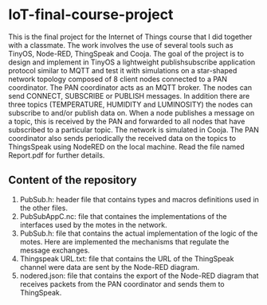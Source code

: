 # IoT-final-course-project
This is the final project for the Internet of Things course that I did together with a classmate. The work involves the use of several tools such as TinyOS, Node-RED, ThingSpeak and Cooja. 
The goal of the project is to design and implement in TinyOS a lightweight publishsubscribe application protocol similar to MQTT and test it with simulations on a star-shaped network topology composed of 8 client nodes connected to a PAN coordinator. The PAN coordinator acts as an MQTT broker. 
The nodes can send CONNECT, SUBSCRIBE or PUBLISH messages. In addition there are three topics (TEMPERATURE, HUMIDITY and LUMINOSITY) the nodes can subscribe to and/or publish data on. When a node publishes a message on a topic, this is received by the PAN and forwarded to all nodes that have subscribed to a particular topic.
The network is simulated in Cooja.
The PAN coordinator also sends periodically the received data on the topics to ThingsSpeak using NodeRED on the local machine.
Read the file named Report.pdf for further details.

## Content of the repository
1. PubSub.h: header file that contains types and macros definitions used in the other files.
2. PubSubAppC.nc: file that containes the implementations of the interfaces used by the motes in the network.
3. PubSub.h: file that contains the actual implementation of the logic of the motes. Here are implemented the mechanisms that regulate the message exchanges.
4. Thingspeak URL.txt: file that contains the URL of the ThingSpeak channel were data are sent by the Node-RED diagram.
5. nodered.json: file that contains the export of the Node-RED diagram that receives packets from the PAN coordinator and sends them to ThingSpeak. 
